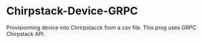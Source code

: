 # Chirpstack-Device-GRPC
Provisionning device into Chrirpstacck from a csv file. This prog uses GRPC Chirpstack API. 
